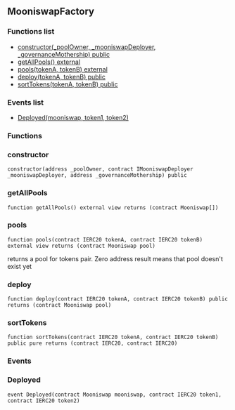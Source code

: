 
## MooniswapFactory

### Functions list
- [constructor(_poolOwner, _mooniswapDeployer, _governanceMothership) public](#constructor)
- [getAllPools() external](#getallpools)
- [pools(tokenA, tokenB) external](#pools)
- [deploy(tokenA, tokenB) public](#deploy)
- [sortTokens(tokenA, tokenB) public](#sorttokens)

### Events list
- [Deployed(mooniswap, token1, token2) ](#deployed)

### Functions
### constructor

```solidity
constructor(address _poolOwner, contract IMooniswapDeployer _mooniswapDeployer, address _governanceMothership) public
```

### getAllPools

```solidity
function getAllPools() external view returns (contract Mooniswap[])
```

### pools

```solidity
function pools(contract IERC20 tokenA, contract IERC20 tokenB) external view returns (contract Mooniswap pool)
```
returns a pool for tokens pair. Zero address result means that pool doesn't exist yet

### deploy

```solidity
function deploy(contract IERC20 tokenA, contract IERC20 tokenB) public returns (contract Mooniswap pool)
```

### sortTokens

```solidity
function sortTokens(contract IERC20 tokenA, contract IERC20 tokenB) public pure returns (contract IERC20, contract IERC20)
```

### Events
### Deployed

```solidity
event Deployed(contract Mooniswap mooniswap, contract IERC20 token1, contract IERC20 token2)
```

